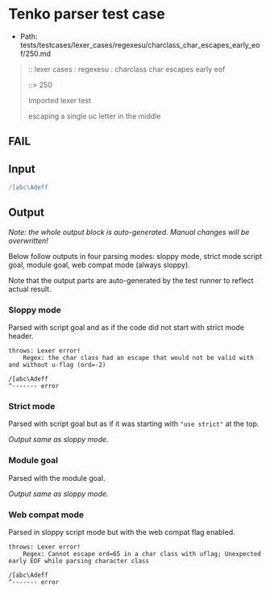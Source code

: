 # Tenko parser test case

- Path: tests/testcases/lexer_cases/regexesu/charclass_char_escapes_early_eof/250.md

> :: lexer cases : regexesu : charclass char escapes early eof
>
> ::> 250
>
> Imported lexer test
>
> escaping a single uc letter in the middle

## FAIL

## Input

`````js
/[abc\Adeff
`````

## Output

_Note: the whole output block is auto-generated. Manual changes will be overwritten!_

Below follow outputs in four parsing modes: sloppy mode, strict mode script goal, module goal, web compat mode (always sloppy).

Note that the output parts are auto-generated by the test runner to reflect actual result.

### Sloppy mode

Parsed with script goal and as if the code did not start with strict mode header.

`````
throws: Lexer error!
    Regex: the char class had an escape that would not be valid with and without u-flag (ord=-2)

/[abc\Adeff
^------- error
`````

### Strict mode

Parsed with script goal but as if it was starting with `"use strict"` at the top.

_Output same as sloppy mode._

### Module goal

Parsed with the module goal.

_Output same as sloppy mode._

### Web compat mode

Parsed in sloppy script mode but with the web compat flag enabled.

`````
throws: Lexer error!
    Regex: Cannot escape ord=65 in a char class with uflag; Unexpected early EOF while parsing character class

/[abc\Adeff
^------- error
`````

